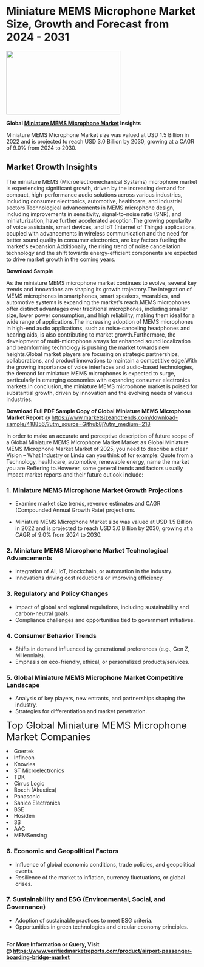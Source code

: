 <H1>Miniature MEMS Microphone Market Size, Growth and Forecast from 2024 - 2031</H1><img class="aligncenter size-medium wp-image-584254" src="https://thirdeyenews.in/wp-content/uploads/2024/09/Global-Market-Research-300x168.jpeg" alt="" width="300" height="168" /><p><strong>Global&nbsp;<a href="https://www.marketsizeandtrends.com/download-sample/418856/?utm_source=Github8j?utm_medium=218">Miniature MEMS Microphone Market</a> Insights</strong></p><p>Miniature MEMS Microphone Market size was valued at USD 1.5 Billion in 2022 and is projected to reach USD 3.0 Billion by 2030, growing at a CAGR of 9.0% from 2024 to 2030.</p><p><h2>Market Growth Insights</h2> <p>The miniature MEMS (Microelectromechanical Systems) microphone market is experiencing significant growth, driven by the increasing demand for compact, high-performance audio solutions across various industries, including consumer electronics, automotive, healthcare, and industrial sectors.Technological advancements in MEMS microphone design, including improvements in sensitivity, signal-to-noise ratio (SNR), and miniaturization, have further accelerated adoption.The growing popularity of voice assistants, smart devices, and IoT (Internet of Things) applications, coupled with advancements in wireless communication and the need for better sound quality in consumer electronics, are key factors fueling the market's expansion.Additionally, the rising trend of noise cancellation technology and the shift towards energy-efficient components are expected to drive market growth in the coming years.</p> <p><strong>Download Sample</strong></p> <p>As the miniature MEMS microphone market continues to evolve, several key trends and innovations are shaping its growth trajectory.The integration of MEMS microphones in smartphones, smart speakers, wearables, and automotive systems is expanding the market's reach.MEMS microphones offer distinct advantages over traditional microphones, including smaller size, lower power consumption, and high reliability, making them ideal for a wide range of applications.The increasing adoption of MEMS microphones in high-end audio applications, such as noise-canceling headphones and hearing aids, is also contributing to market growth.Furthermore, the development of multi-microphone arrays for enhanced sound localization and beamforming technology is pushing the market towards new heights.Global market players are focusing on strategic partnerships, collaborations, and product innovations to maintain a competitive edge.With the growing importance of voice interfaces and audio-based technologies, the demand for miniature MEMS microphones is expected to surge, particularly in emerging economies with expanding consumer electronics markets.In conclusion, the miniature MEMS microphone market is poised for substantial growth, driven by innovation and the evolving needs of various industries.</p> <p><span class=""><strong>Download Full PDF Sample Copy of Global Miniature MEMS Microphone Market Report</strong> @ <a href="https://www.marketsizeandtrends.com/download-sample/418856/?utm_source=Github8j?utm_medium=218" target="_blank">https://www.marketsizeandtrends.com/download-sample/418856/?utm_source=Github8j?utm_medium=218</a></span></p><p>In order to make an accurate and perceptive description of future scope of a Global&nbsp;Miniature MEMS Microphone Market Market as Global&nbsp;Miniature MEMS Microphone Market Market of 2025, you need to describe a clear Vision &ndash; What Industry or Linda can you think of for example: Quote from a Technology, healthcare, automotive, renewable energy, name the market you are Reffering to.However, some general trends and factors usually impact market reports and their future outlook include:</p><h3>1.&nbsp;<strong>Miniature MEMS Microphone Market Growth Projections</strong></h3><ul><li>Examine market size trends, revenue estimates and CAGR (Compounded Annual Growth Rate) projections.</li><li><p>Miniature MEMS Microphone Market size was valued at USD 1.5 Billion in 2022 and is projected to reach USD 3.0 Billion by 2030, growing at a CAGR of 9.0% from 2024 to 2030.</p></li></ul><h3>2.&nbsp;<strong>Miniature MEMS Microphone Market Technological Advancements</strong></h3><ul><li>Integration of AI, IoT, blockchain, or automation in the industry.</li><li>Innovations driving cost reductions or improving efficiency.</li></ul><h3>3.&nbsp;<strong>Regulatory and Policy Changes</strong></h3><ul><li>Impact of global and regional regulations, including sustainability and carbon-neutral goals.</li><li>Compliance challenges and opportunities tied to government initiatives.</li></ul><h3>4.&nbsp;<strong>Consumer Behavior Trends</strong></h3><ul><li>Shifts in demand influenced by generational preferences (e.g., Gen Z, Millennials).</li><li>Emphasis on eco-friendly, ethical, or personalized products/services.</li></ul><h3>5.&nbsp;<strong>Global Miniature MEMS Microphone Market Competitive Landscape</strong></h3><ul><li>Analysis of key players, new entrants, and partnerships shaping the industry.</li><li>Strategies for differentiation and market penetration.</li></ul><p data-pm-slice="1 1 []"><span style="color: inherit; font-family: inherit; font-size: 25px;">Top Global Miniature MEMS Microphone Market Companies</span></p><div class="" data-test-id=""><p><li>Goertek</li><li> Infineon</li><li> Knowles</li><li> ST Microelectronics</li><li> TDK</li><li> Cirrus Logic</li><li> Bosch (Akustica)</li><li> Panasonic</li><li> Sanico Electronics</li><li> BSE</li><li> Hosiden</li><li> 3S</li><li> AAC</li><li> MEMSensing</li></p></div><h3>6.&nbsp;<strong>Economic and Geopolitical Factors</strong></h3><ul><li>Influence of global economic conditions, trade policies, and geopolitical events.</li><li>Resilience of the market to inflation, currency fluctuations, or global crises.</li></ul><h3>7.&nbsp;<strong>Sustainability and ESG (Environmental, Social, and Governance)</strong></h3><ul><li>Adoption of sustainable practices to meet ESG criteria.</li><li>Opportunities in green technologies and circular economy principles.</li></ul><h2><strong style="font-size: 14px;">For More Information or Query, Visit @&nbsp;</strong><a style="background-color: #ffffff; font-size: 14px;" href="https://www.marketsizeandtrends.com/report/miniature-mems-microphone-market/" target="_blank">https://www.verifiedmarketreports.com/product/airport-passenger-boarding-bridge-market</a></h2>